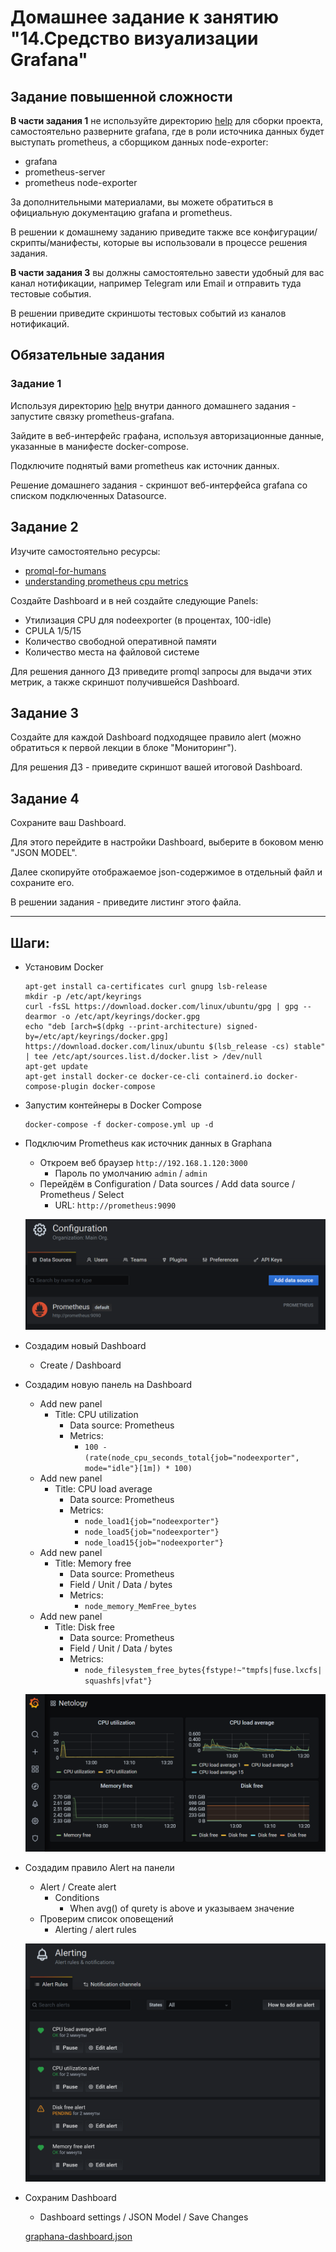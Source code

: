# Домашнее задание к занятию "14.Средство визуализации Grafana"

## Задание повышенной сложности

**В части задания 1** не используйте директорию [help](./help) для сборки проекта, самостоятельно разверните grafana, где в 
роли источника данных будет выступать prometheus, а сборщиком данных node-exporter:
- grafana
- prometheus-server
- prometheus node-exporter

За дополнительными материалами, вы можете обратиться в официальную документацию grafana и prometheus.

В решении к домашнему заданию приведите также все конфигурации/скрипты/манифесты, которые вы 
использовали в процессе решения задания.

**В части задания 3** вы должны самостоятельно завести удобный для вас канал нотификации, например Telegram или Email
и отправить туда тестовые события.

В решении приведите скриншоты тестовых событий из каналов нотификаций.

## Обязательные задания

### Задание 1
Используя директорию [help](./help) внутри данного домашнего задания - запустите связку prometheus-grafana.

Зайдите в веб-интерфейс графана, используя авторизационные данные, указанные в манифесте docker-compose.

Подключите поднятый вами prometheus как источник данных.

Решение домашнего задания - скриншот веб-интерфейса grafana со списком подключенных Datasource.

## Задание 2
Изучите самостоятельно ресурсы:
- [promql-for-humans](https://timber.io/blog/promql-for-humans/#cpu-usage-by-instance)
- [understanding prometheus cpu metrics](https://www.robustperception.io/understanding-machine-cpu-usage)

Создайте Dashboard и в ней создайте следующие Panels:
- Утилизация CPU для nodeexporter (в процентах, 100-idle)
- CPULA 1/5/15
- Количество свободной оперативной памяти
- Количество места на файловой системе

Для решения данного ДЗ приведите promql запросы для выдачи этих метрик, а также скриншот получившейся Dashboard.

## Задание 3
Создайте для каждой Dashboard подходящее правило alert (можно обратиться к первой лекции в блоке "Мониторинг").

Для решения ДЗ - приведите скриншот вашей итоговой Dashboard.

## Задание 4
Сохраните ваш Dashboard.

Для этого перейдите в настройки Dashboard, выберите в боковом меню "JSON MODEL".

Далее скопируйте отображаемое json-содержимое в отдельный файл и сохраните его.

В решении задания - приведите листинг этого файла.

---

## Шаги:

- Установим Docker  
    ```
    apt-get install ca-certificates curl gnupg lsb-release
    mkdir -p /etc/apt/keyrings
    curl -fsSL https://download.docker.com/linux/ubuntu/gpg | gpg --dearmor -o /etc/apt/keyrings/docker.gpg
    echo "deb [arch=$(dpkg --print-architecture) signed-by=/etc/apt/keyrings/docker.gpg] https://download.docker.com/linux/ubuntu $(lsb_release -cs) stable" | tee /etc/apt/sources.list.d/docker.list > /dev/null
    apt-get update
    apt-get install docker-ce docker-ce-cli containerd.io docker-compose-plugin docker-compose
    ```
- Запустим контейнеры в Docker Compose
    ```
    docker-compose -f docker-compose.yml up -d
    ```
- Подключим Prometheus как источник данных в Graphana
    - Откроем веб браузер `http://192.168.1.120:3000`
        - Пароль по умолчанию `admin` / `admin`
    - Перейдём в Configuration / Data sources / Add data source / Prometheus / Select
        - URL: `http://prometheus:9090`

    ![10-03-01.png](10-03-01.png)
- Создадим новый Dashboard
    - Create / Dashboard
- Создадим новую панель на Dashboard
    - Add new panel
        - Title: CPU utilization
            - Data source: Prometheus
            - Metrics:
                - `100 - (rate(node_cpu_seconds_total{job="nodeexporter", mode="idle"}[1m]) * 100)`
    - Add new panel
        - Title: CPU load average
            - Data source: Prometheus
            - Metrics:
                - `node_load1{job="nodeexporter"}`
                - `node_load5{job="nodeexporter"}`
                - `node_load15{job="nodeexporter"}`
    - Add new panel
        - Title: Memory free
            - Data source: Prometheus
            - Field / Unit / Data / bytes
            - Metrics:
                - `node_memory_MemFree_bytes`
    - Add new panel
        - Title: Disk free
            - Data source: Prometheus
            - Field / Unit / Data / bytes
            - Metrics:
                - `node_filesystem_free_bytes{fstype!~"tmpfs|fuse.lxcfs|squashfs|vfat"}`

    ![10-03-02.png](10-03-02.png)
- Создадим правило Alert на панели
    - Alert / Create alert 
        - Conditions
            - When avg() of qurety is above и указываем значение
    - Проверим список оповещений
        - Alerting / alert rules

    ![10-03-03.png](10-03-03.png)
- Сохраним Dashboard
    - Dashboard settings / JSON Model / Save Changes

    [graphana-dashboard.json](graphana-dashboard.json)


